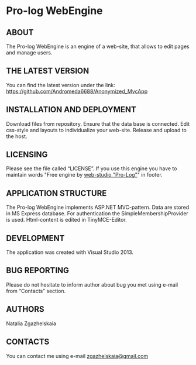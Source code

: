 # Pro-log WebEngine

ABOUT
------------------------------------------------------------------------------------------------------
The Pro-log WebEngine is an engine of a web-site, that allows to edit pages and manage users.

THE LATEST VERSION
------------------------------------------------------------------------------------------------------

You can find the latest version under the link: <https://github.com/Andromeda6688/Anonymized_MvcApp>

INSTALLATION AND DEPLOYMENT
------------------------------------------------------------------------------------------------------

Download files from repository. Ensure that the data base is connected. Edit css-style and layouts to individualize your web-site. Release and upload to the host.

LICENSING
------------------------------------------------------------------------------------------------------

Please see the file called “LICENSE”.
If you use this engine you have to maintain words "Free engine by <a href="mailto:zgazhelskaia@gmail.com">web-studio "Pro-Log"</a>" in footer.

APPLICATION STRUCTURE
------------------------------------------------------------------------------------------------------

The Pro-log WebEngine implements ASP.NET MVC-pattern. Data are stored in MS Express database. For authentication the SimpleMembershipProvider is used.  Html-content is edited in TinyMCE-Editor. 

DEVELOPMENT
------------------------------------------------------------------------------------------------------

The application was created with Visual Studio 2013.

BUG REPORTING
------------------------------------------------------------------------------------------------------

Please do not hesitate to inform author about bug you met using e-mail from “Contacts” section.

AUTHORS
------------------------------------------------------------------------------------------------------

Natalia Zgazhelskaia

CONTACTS
------------------------------------------------------------------------------------------------------

You can contact me using e-mail <zgazhelskaia@gmail.com>

